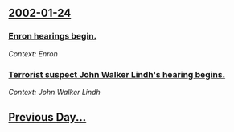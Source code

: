## [2002-01-24](/news/2002/01/24/index.md)

### [Enron hearings begin.](/news/2002/01/24/enron-hearings-begin.md)
_Context: Enron_

### [Terrorist suspect John Walker Lindh's hearing begins.](/news/2002/01/24/terrorist-suspect-john-walker-lindh-s-hearing-begins.md)
_Context: John Walker Lindh_

## [Previous Day...](/news/2002/01/23/index.md)

